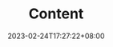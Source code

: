 ---
title: Content
date: 2023-02-24T17:27:22+08:00
description: Find out how to create and organize your content quickly and intuitively in FixIt theme.
---